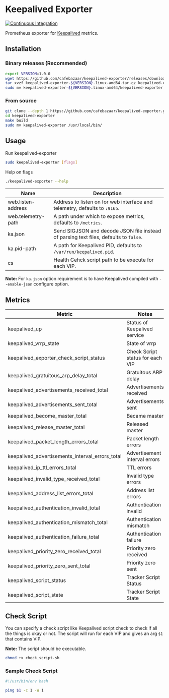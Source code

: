 # Keepalived Exporter

[![Continuous Integration](https://github.com/cafebazaar/keepalived-exporter/workflows/Continuous%20Integration/badge.svg)](https://github.com/cafebazaar/keepalived-exporter/actions)

Prometheus exporter for [Keepalived](https://keepalived.org) metrics.

## Installation

### Binary releases (Recommended)

```bash
export VERSION=1.0.0
wget https://github.com/cafebazaar/keepalived-exporter/releases/download/v${VERSION}/keepalived-exporter-${VERSION}.linux-amd64.tar.gz
tar xvzf keepalived-exporter-${VERSION}.linux-amd64.tar.gz keepalived-exporter-${VERSION}.linux-amd64/keepalived-exporter
sudo mv keepalived-exporter-${VERSION}.linux-amd64/keepalived-exporter /usr/local/bin/
```

### From source

```bash
git clone --depth 1 https://github.com/cafebazaar/keepalived-exporter.git
cd keepalived-exporter
make build
sudo mv keepalived-exporter /usr/local/bin/
```

## Usage

Run keepalived-exporter

```bash
sudo keepalived-exporter [flags]
```

Help on flags

```bash
./keepalived-exporter --help
```

Name               | Description
-------------------|------------
web.listen-address | Address to listen on for web interface and telemetry, defaults to `:9165`.
web.telemetry-path | A path under which to expose metrics, defaults to `/metrics`.
ka.json            | Send SIGJSON and decode JSON file instead of parsing text files, defaults to `false`.
ka.pid-path        | A path for Keepalived PID, defaults to `/var/run/keepalived.pid`.
cs                 | Health Cehck script path to be execute for each VIP.

**Note:** For `ka.json` option requirement is to have Keepalived compiled with `--enable-json` configure option.

## Metrics

| Metric                                          | Notes
|-------------------------------------------------|------------------------------------
| keepalived_up                                   | Status of Keepalived service
| keepalived_vrrp_state                           | State of vrrp
| keepalived_exporter_check_script_status         | Check Script status for each VIP
| keepalived_gratuitous_arp_delay_total           | Gratuitous ARP delay
| keepalived_advertisements_received_total        | Advertisements received
| keepalived_advertisements_sent_total            | Advertisements sent
| keepalived_become_master_total                  | Became master
| keepalived_release_master_total                 | Released master
| keepalived_packet_length_errors_total           | Packet length errors
| keepalived_advertisements_interval_errors_total | Advertisement interval errors
| keepalived_ip_ttl_errors_total                  | TTL errors
| keepalived_invalid_type_received_total          | Invalid type errors
| keepalived_address_list_errors_total            | Address list errors
| keepalived_authentication_invalid_total         | Authentication invalid
| keepalived_authentication_mismatch_total        | Authentication mismatch
| keepalived_authentication_failure_total         | Authentication failure
| keepalived_priority_zero_received_total         | Priority zero received
| keepalived_priority_zero_sent_total             | Priority zero sent
| keepalived_script_status                        | Tracker Script Status
| keepalived_script_state                         | Tracker Script State

## Check Script

You can specify a check script like Keepalived script check to check if all the things is okay or not.
The script will run for each VIP and gives an arg `$1` that contains VIP.

**Note:** The script should be executable.

```bash
chmod +x check_script.sh
```

### Sample Check Script

```bash
#!/usr/bin/env bash

ping $1 -c 1 -W 1
```
